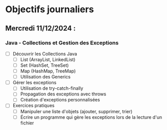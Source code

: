 # Objectifs journaliers

## Mercredi 11/12/2024 :

### Java - Collections et Gestion des Exceptions

- [ ] Découvrir les Collections Java
  - [ ] List (ArrayList, LinkedList)
  - [ ] Set (HashSet, TreeSet)
  - [ ] Map (HashMap, TreeMap)
  - [ ] Utilisation des Generics

- [ ] Gérer les exceptions
  - [ ] Utilisation de try-catch-finally
  - [ ] Propagation des exceptions avec throws
  - [ ] Création d'exceptions personnalisées

- [ ] Exercices pratiques
  - [ ] Manipuler une liste d'objets (ajouter, supprimer, trier)
  - [ ] Écrire un programme qui gère les exceptions lors de la lecture d'un fichier 